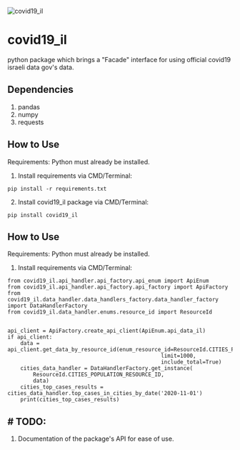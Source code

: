![covid19_il](https://github.com/natylaza89/covid19_il/blob/main/pic/covid19_il_banner.png)

# covid19_il
python package which brings a "Facade" interface for using official covid19 israeli data gov's data.

## Dependencies
1. pandas
2. numpy
3. requests

## How to Use
Requirements: Python must already be installed.
1. Install requirements via CMD/Terminal:
```
pip install -r requirements.txt
```
2. Install covid19_il package via CMD/Terminal:
```
pip install covid19_il
```

## How to Use
Requirements: Python must already be installed.
1. Install requirements via CMD/Terminal:
```
from covid19_il.api_handler.api_factory.api_enum import ApiEnum
from covid19_il.api_handler.api_factory.api_factory import ApiFactory
from covid19_il.data_handler.data_handlers_factory.data_handler_factory import DataHandlerFactory
from covid19_il.data_handler.enums.resource_id import ResourceId


api_client = ApiFactory.create_api_client(ApiEnum.api_data_il)
if api_client:
    data = api_client.get_data_by_resource_id(enum_resource_id=ResourceId.CITIES_POPULATION_RESOURCE_ID,
                                                limit=1000,
                                                include_total=True)
    cities_data_handler = DataHandlerFactory.get_instance(
        ResourceId.CITIES_POPULATION_RESOURCE_ID,
        data)
    cities_top_cases_results = cities_data_handler.top_cases_in_cities_by_date('2020-11-01')
    print(cities_top_cases_results)
```

## # TODO:
1. Documentation of the package's API for ease of use.